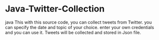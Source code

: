 # Java-Twitter-Collection
java
This with this source code, you can collect tweets from Twitter.
you can specify the date and topic of your choice.
enter your own credentials and you can use it.
Tweets will be collected and stored in Json file.
